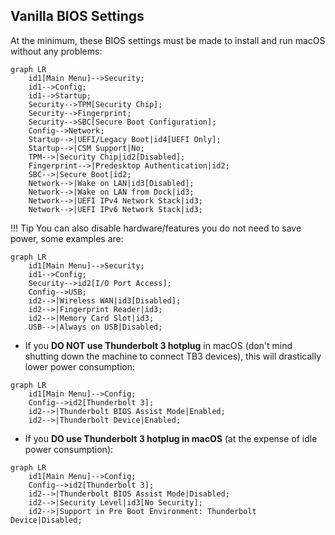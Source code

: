 ## Vanilla BIOS Settings

At the minimum, these BIOS settings must be made to install and run macOS without any problems:

``` mermaid
graph LR
    id1[Main Menu]-->Security;
    id1-->Config;
    id1-->Startup;
    Security-->TPM[Security Chip];
    Security-->Fingerprint;
    Security-->SBC[Secure Boot Configuration];
    Config-->Network;
    Startup-->|UEFI/Legacy Boot|id4[UEFI Only];
    Startup-->|CSM Support|No;
    TPM-->|Security Chip|id2[Disabled];
    Fingerprint-->|Predesktop Authentication|id2;
    SBC-->|Secure Boot|id2;
    Network-->|Wake on LAN|id3[Disabled];
    Network-->|Wake on LAN from Dock|id3;
    Network-->|UEFI IPv4 Network Stack|id3;
    Network-->|UEFI IPv6 Network Stack|id3;
```

!!! Tip
    You can also disable hardware/features you do not need to save power, some examples are:

``` mermaid
graph LR
    id1[Main Menu]-->Security;
    id1-->Config;
    Security-->id2[I/O Port Access];
    Config-->USB;
    id2-->|Wireless WAN|id3[Disabled];
    id2-->|Fingerprint Reader|id3;
    id2-->|Memory Card Slot|id3;
    USB-->|Always on USB|Disabled;
```

* If you **DO NOT use Thunderbolt 3 hotplug** in macOS (don't mind shutting down the machine to connect TB3 devices), this will drastically lower power consumption:

``` mermaid
graph LR
    id1[Main Menu]-->Config;
    Config-->id2[Thunderbolt 3];
    id2-->|Thunderbolt BIOS Assist Mode|Enabled;
    id2-->|Thunderbolt Device|Enabled;
```

* If you **DO use Thunderbolt 3 hotplug in macOS** (at the expense of idle power consumption):

``` mermaid
graph LR
    id1[Main Menu]-->Config;
    Config-->id2[Thunderbolt 3];
    id2-->|Thunderbolt BIOS Assist Mode|Disabled;
    id2-->|Security Level|id3[No Security];
    id2-->|Support in Pre Boot Environment: Thunderbolt Device|Disabled;
```
